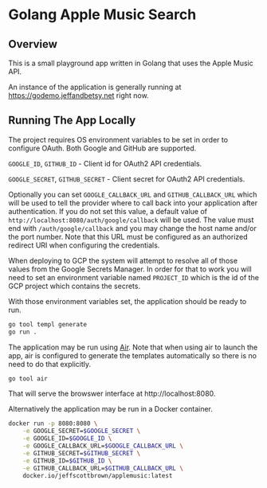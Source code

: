 # Golang Apple Music Search

## Overview

This is a small playground app written in Golang that uses the Apple Music API.

An instance of the application is generally running at 
https://godemo.jeffandbetsy.net right now.

## Running The App Locally

The project requires OS environment variables to be set in order
to configure OAuth.  Both Google and GitHub are supported.

`GOOGLE_ID`, `GITHUB_ID` - Client id for OAuth2 API credentials.

`GOOGLE_SECRET`, `GITHUB_SECRET` - Client secret for OAuth2 API credentials.

Optionally you can set `GOOGLE_CALLBACK_URL` and `GITHUB_CALLBACK_URL` which will be used 
to tell the provider where to call back into your application after authentication.  If you
do not set this value, a default value of
`http://localhost:8080/auth/google/callback` will be used.  The value must
end with `/auth/google/callback` and you may change the host name and/or the
port number. Note that this URL must be configured as an authorized redirect URI 
when configuring the credentials.

When deploying to GCP the system will attempt to resolve all of those values
from the Google Secrets Manager.  In order for that to work you will need
to set an environment variable named `PROJECT_ID` which is the id of the 
GCP project which contains the secrets.

With those environment variables set, the application should be ready to run.

```bash
go tool templ generate
go run .
```

The application may be run using [Air](https://github.com/air-verse/air).  Note that 
when using air to launch the app, air is configured to generate the templates 
automatically so there is no need to do that explicitly.

```bash
go tool air
```

That will serve the browswer interface at http://localhost:8080.

Alternatively the application may be run in a Docker container.  

```bash
docker run -p 8080:8080 \
    -e GOOGLE_SECRET=$GOOGLE_SECRET \
    -e GOOGLE_ID=$GOOGLE_ID \
    -e GOOGLE_CALLBACK_URL=$GOOGLE_CALLBACK_URL \
    -e GITHUB_SECRET=$GITHUB_SECRET \
    -e GITHUB_ID=$GITHUB_ID \
    -e GITHUB_CALLBACK_URL=$GITHUB_CALLBACK_URL \
    docker.io/jeffscottbrown/applemusic:latest
```
